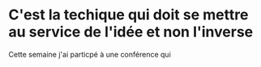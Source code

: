 # C'est la techique qui doit se mettre au service de l'idée et non l'inverse

Cette semaine j'ai particpé à une conférence qui 
